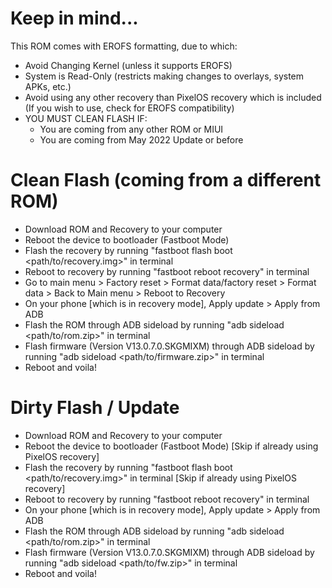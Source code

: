 # Keep in mind...
This ROM comes with EROFS formatting, due to which:
- Avoid Changing Kernel (unless it supports EROFS)
- System is Read-Only (restricts making changes to overlays, system APKs, etc.)
- Avoid using any other recovery than PixelOS recovery which is included (If you wish to use, check for EROFS compatibility)
- YOU MUST CLEAN FLASH IF:
    - You are coming from any other ROM or MIUI
    - You are coming from May 2022 Update or before

# Clean Flash (coming from a different ROM)
- Download ROM and Recovery to your computer
- Reboot the device to bootloader (Fastboot Mode)
- Flash the recovery by running "fastboot flash boot <path/to/recovery.img>" in terminal
- Reboot to recovery by running "fastboot reboot recovery" in terminal
- Go to main menu > Factory reset > Format data/factory reset >  Format data >  Back to Main menu > Reboot to Recovery
- On your phone [which is in recovery mode], Apply update > Apply from ADB 
- Flash the ROM through ADB sideload by running "adb sideload <path/to/rom.zip>" in terminal
- Flash firmware (Version V13.0.7.0.SKGMIXM) through ADB sideload by running "adb sideload <path/to/firmware.zip>" in terminal
- Reboot and voila!

# Dirty Flash / Update
- Download ROM and Recovery to your computer
- Reboot the device to bootloader (Fastboot Mode) [Skip if already using PixelOS recovery]
- Flash the recovery by running "fastboot flash boot <path/to/recovery.img>" in terminal [Skip if already using PixelOS recovery]
- Reboot to recovery by running "fastboot reboot recovery" in terminal
- On your phone [which is in recovery mode], Apply update > Apply from ADB 
- Flash the ROM through ADB sideload by running "adb sideload <path/to/rom.zip>" in terminal
- Flash firmware (Version V13.0.7.0.SKGMIXM) through ADB sideload by running "adb sideload <path/to/fw.zip>" in terminal
- Reboot and voila!
